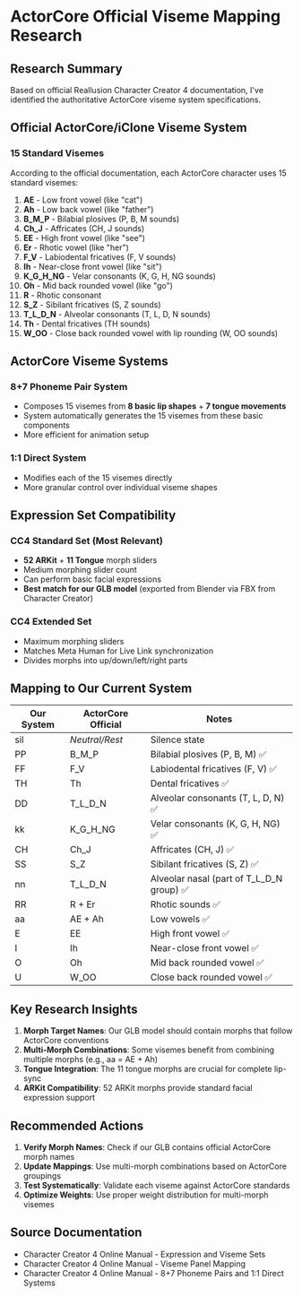 # ActorCore Official Viseme Mapping Research

## Research Summary
Based on official Reallusion Character Creator 4 documentation, I've identified the authoritative ActorCore viseme system specifications.

## Official ActorCore/iClone Viseme System

### 15 Standard Visemes
According to the official documentation, each ActorCore character uses 15 standard visemes:

1. **AE** - Low front vowel (like "cat")
2. **Ah** - Low back vowel (like "father") 
3. **B_M_P** - Bilabial plosives (P, B, M sounds)
4. **Ch_J** - Affricates (CH, J sounds)
5. **EE** - High front vowel (like "see")
6. **Er** - Rhotic vowel (like "her")
7. **F_V** - Labiodental fricatives (F, V sounds)
8. **Ih** - Near-close front vowel (like "sit")
9. **K_G_H_NG** - Velar consonants (K, G, H, NG sounds)
10. **Oh** - Mid back rounded vowel (like "go")
11. **R** - Rhotic consonant
12. **S_Z** - Sibilant fricatives (S, Z sounds)
13. **T_L_D_N** - Alveolar consonants (T, L, D, N sounds)
14. **Th** - Dental fricatives (TH sounds)
15. **W_OO** - Close back rounded vowel with lip rounding (W, OO sounds)

## ActorCore Viseme Systems

### 8+7 Phoneme Pair System
- Composes 15 visemes from **8 basic lip shapes** + **7 tongue movements**
- System automatically generates the 15 visemes from these basic components
- More efficient for animation setup

### 1:1 Direct System  
- Modifies each of the 15 visemes directly
- More granular control over individual viseme shapes

## Expression Set Compatibility

### CC4 Standard Set (Most Relevant)
- **52 ARKit** + **11 Tongue** morph sliders
- Medium morphing slider count
- Can perform basic facial expressions
- **Best match for our GLB model** (exported from Blender via FBX from Character Creator)

### CC4 Extended Set
- Maximum morphing sliders
- Matches Meta Human for Live Link synchronization
- Divides morphs into up/down/left/right parts

## Mapping to Our Current System

| Our System | ActorCore Official | Notes |
|------------|-------------------|-------|
| sil | *Neutral/Rest* | Silence state |
| PP | B_M_P | Bilabial plosives (P, B, M) ✅ |
| FF | F_V | Labiodental fricatives (F, V) ✅ |
| TH | Th | Dental fricatives ✅ |
| DD | T_L_D_N | Alveolar consonants (T, L, D, N) ✅ |
| kk | K_G_H_NG | Velar consonants (K, G, H, NG) ✅ |
| CH | Ch_J | Affricates (CH, J) ✅ |
| SS | S_Z | Sibilant fricatives (S, Z) ✅ |
| nn | T_L_D_N | Alveolar nasal (part of T_L_D_N group) ✅ |
| RR | R + Er | Rhotic sounds ✅ |
| aa | AE + Ah | Low vowels ✅ |
| E | EE | High front vowel ✅ |
| I | Ih | Near-close front vowel ✅ |
| O | Oh | Mid back rounded vowel ✅ |
| U | W_OO | Close back rounded vowel ✅ |

## Key Research Insights

1. **Morph Target Names**: Our GLB model should contain morphs that follow ActorCore conventions
2. **Multi-Morph Combinations**: Some visemes benefit from combining multiple morphs (e.g., aa = AE + Ah)
3. **Tongue Integration**: The 11 tongue morphs are crucial for complete lip-sync
4. **ARKit Compatibility**: 52 ARKit morphs provide standard facial expression support

## Recommended Actions

1. **Verify Morph Names**: Check if our GLB contains official ActorCore morph names
2. **Update Mappings**: Use multi-morph combinations based on ActorCore groupings
3. **Test Systematically**: Validate each viseme against ActorCore standards
4. **Optimize Weights**: Use proper weight distribution for multi-morph visemes

## Source Documentation
- Character Creator 4 Online Manual - Expression and Viseme Sets
- Character Creator 4 Online Manual - Viseme Panel Mapping  
- Character Creator 4 Online Manual - 8+7 Phoneme Pairs and 1:1 Direct Systems
